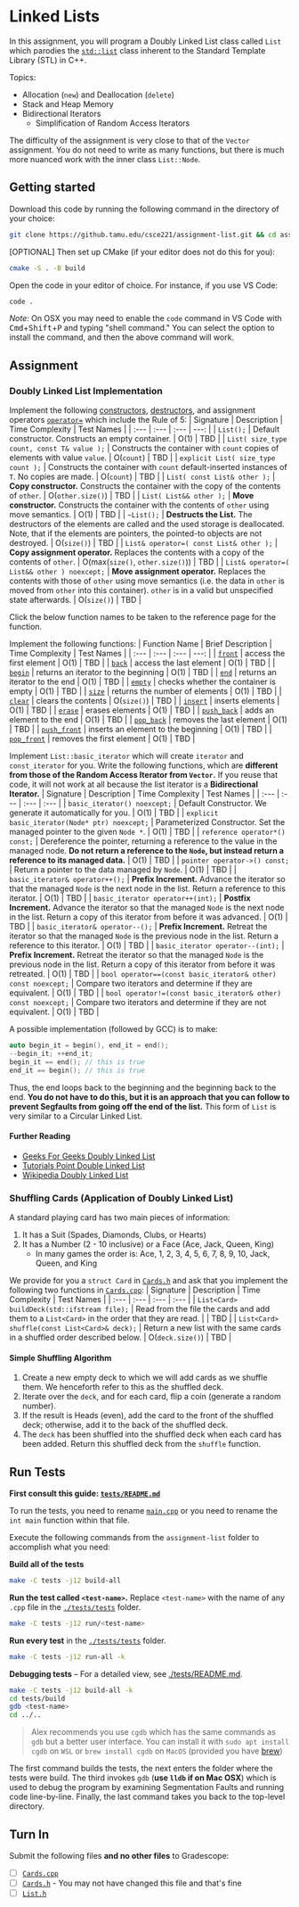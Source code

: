 # Linked Lists
In this assignment, you will program a Doubly Linked List class called `List` which parodies the [`std::list`](https://en.cppreference.com/w/cpp/container/list) class inherent to the Standard Template Library (STL) in C++.

Topics:

- Allocation (`new`) and Deallocation (`delete`)
- Stack and Heap Memory
- Bidirectional Iterators
  - Simplification of Random Access Iterators

The difficulty of the assignment is very close to that of the `Vector` assignment. You do not need to write as many functions, but there is much more nuanced work with the inner class `List::Node`.
## Getting started
Download this code by running the following command in the directory of your choice:
```sh
git clone https://github.tamu.edu/csce221/assignment-list.git && cd assignment-list
```
[OPTIONAL] Then set up CMake (if your editor does not do this for you):
```sh
cmake -S . -B build
```
Open the code in your editor of choice. For instance, if you use VS Code:
```sh
code .
```
*Note:* On OSX you may need to enable the `code` command in VS Code with <kbd>Cmd</kbd>+<kbd>Shift</kbd>+<kbd>P</kbd> and typing "shell command." You can select the option to install the command, and then the above command will work.
## Assignment
### Doubly Linked List Implementation
Implement the following [constructors](https://en.cppreference.com/w/cpp/container/list/list), [destructors](https://en.cppreference.com/w/cpp/container/list/%7Elist), and assignment operators [`operator=`](https://en.cppreference.com/w/cpp/container/list/operator%3D) which include the Rule of 5:
| Signature | Description | Time Complexity | Test Names |
| :--- | :--- | :--- | ---: |
| `List();` | Default constructor. Constructs an empty container.                                             | O(1) | TBD |
| `List( size_type count, const T& value );` | Constructs the container with `count` copies of elements with value `value`.                      | O(`count`) | TBD |
| `explicit List( size_type count );` | Constructs the container with `count` default-inserted instances of `T`. No copies are made.        | O(`count`) | TBD |
| `List( const List& other );` | **Copy constructor.** Constructs the container with the copy of the contents of `other`.          | O(`other.size()`) | TBD |
| `List( List&& other );` | **Move constructor.** Constructs the container with the contents of `other` using move semantics. | O(1) | TBD |
| `~List();` | **Destructs the List.** The destructors of the elements are called and the used storage is deallocated. Note, that if the elements are pointers, the pointed-to objects are not destroyed. | O(`size()`) | TBD |
| `List& operator=( const List& other );` | **Copy assignment operator.** Replaces the contents with a copy of the contents of `other`.  | O(max(`size()`, `other.size()`)) | TBD |
| `List& operator=( List&& other ) noexcept;` | **Move assignment operator.** Replaces the contents with those of `other` using move semantics (i.e. the data in `other` is moved from `other` into this container). `other` is in a valid but unspecified state afterwards.  | O(`size()`) | TBD |

Click the below function names to be taken to the reference page for the function.

Implement the following functions:
| Function Name | Brief Description | Time Complexity | Test Names |
| :--- | :--- | :--- | ---: |
| [`front`](https://en.cppreference.com/w/cpp/container/list/front) | access the first element | O(1) | TBD |
| [`back`](https://en.cppreference.com/w/cpp/container/list/back) | access the last element | O(1) | TBD |
| [`begin`](https://en.cppreference.com/w/cpp/container/list/begin) | returns an iterator to the beginning | O(1) | TBD |
| [`end`](https://en.cppreference.com/w/cpp/container/list/end) | returns an iterator to the end | O(1) | TBD |
| [`empty`](https://en.cppreference.com/w/cpp/container/list/empty) | checks whether the container is empty | O(1) | TBD |
| [`size`](https://en.cppreference.com/w/cpp/container/list/size) | returns the number of elements | O(1) | TBD |
| [`clear`](https://en.cppreference.com/w/cpp/container/list/clear) | clears the contents | O(`size()`) | TBD |
| [`insert`](https://en.cppreference.com/w/cpp/container/list/insert) | inserts elements | O(1) | TBD |
| [`erase`](https://en.cppreference.com/w/cpp/container/list/erase) | erases elements | O(1) | TBD |
| [`push_back`](https://en.cppreference.com/w/cpp/container/list/push_back) | adds an element to the end | O(1) | TBD |
| [`pop_back`](https://en.cppreference.com/w/cpp/container/list/pop_back) | removes the last element | O(1) | TBD |
| [`push_front`](https://en.cppreference.com/w/cpp/container/list/push_front) | inserts an element to the beginning | O(1) | TBD |
| [`pop_front`](https://en.cppreference.com/w/cpp/container/list/pop_front) | removes the first element | O(1) | TBD |

Implement `List::basic_iterator` which will create `iterator` and `const_iterator` for you. Write the following functions, which are **different from those of the Random Access Iterator from `Vector`.** If you reuse that code, it will not work at all because the list iterator is a **Bidirectional Iterator.**
| Signature | Description | Time Complexity | Test Names |
| :--- | :--- | :--- | :--- |
| `basic_iterator() noexcept;` | Default Constructor. We generate it automatically for you. | O(1) | TBD |
| `explicit basic_iterator(Node* ptr) noexcept;` | Parameterized Constructor. Set the managed pointer to the given `Node *`. | O(1) | TBD |
| `reference operator*() const;` | Dereference the pointer, returning a reference to the value in the managed node. **Do not return a reference to the `Node`, but instead return a reference to its managed data.** | O(1) | TBD |
| `pointer operator->() const;` | Return a pointer to the data managed by `Node`. | O(1) | TBD |
| `basic_iterator& operator++();` | **Prefix Increment.** Advance the iterator so that the managed `Node` is the next node in the list. Return a reference to this iterator. | O(1) | TBD |
| `basic_iterator operator++(int);` | **Postfix Increment.** Advance the iterator so that the managed `Node` is the next node in the list. Return a copy of this iterator from before it was advanced. | O(1) | TBD |
| `basic_iterator& operator--();` | **Prefix Increment.** Retreat the iterator so that the managed `Node` is the previous node in the list. Return a reference to this iterator. | O(1) | TBD |
| `basic_iterator operator--(int);` | **Prefix Increment.** Retreat the iterator so that the managed `Node` is the previous node in the list. Return a copy of this iterator from before it was retreated. | O(1) | TBD |
| `bool operator==(const basic_iterator& other) const noexcept;` | Compare two iterators and determine if they are equivalent. | O(1) | TBD |
| `bool operator!=(const basic_iterator& other) const noexcept;` | Compare two iterators and determine if they are not equivalent. | O(1) | TBD |

A possible implementation (followed by GCC) is to make:
```cpp
auto begin_it = begin(), end_it = end();
--begin_it; ++end_it;
begin_it == end(); // this is true
end_it == begin(); // this is true
```
Thus, the end loops back to the beginning and the beginning back to the end. **You do not have to do this, but it is an approach that you can follow to prevent Segfaults from going off the end of the list.** This form of `List` is very similar to a Circular Linked List.

#### Further Reading
- [Geeks For Geeks Doubly Linked List](https://www.geeksforgeeks.org/doubly-linked-list/)
- [Tutorials Point Double Linked List](https://www.tutorialspoint.com/data_structures_algorithms/doubly_linked_list_algorithm.htm)
- [Wikipedia Doubly Linked List](https://en.wikipedia.org/wiki/Doubly_linked_list)

### Shuffling Cards (Application of Doubly Linked List)

A standard playing card has two main pieces of information:
1. It has a Suit (Spades, Diamonds, Clubs, or Hearts)
2. It has a Number (2 - 10 inclusive) or a Face (Ace, Jack, Queen, King)
   - In many games the order is: Ace, 1, 2, 3, 4, 5, 6, 7, 8, 9, 10, Jack, Queen, and King

We provide for you a `struct Card` in [`Cards.h`](./src/Cards.h) and ask that you implement the following two functions in [`Cards.cpp`](./src/Cards.cpp):
| Signature | Description | Time Complexity | Test Names |
| :--- | :--- | :--- | :--- |
| `List<Card> buildDeck(std::ifstream file);` | Read from the file the cards and add them to a `List<Card>` in the order that they are read. |  | TBD |
| `List<Card> shuffle(const List<Card>& deck);` | Return a new list with the same cards in a shuffled order described below. | O(`deck.size()`) | TBD |

#### Simple Shuffling Algorithm
1. Create a new empty deck to which we will add cards as we shuffle them. We henceforth refer to this as the shuffled deck.
2. Iterate over the `deck`, and for each card, flip a coin (generate a random number).
3. If the result is Heads (even), add the card to the front of the shuffled deck; otherwise, add it to the back of the shuffled deck.
4. The `deck` has been shuffled into the shuffled deck when each card has been added. Return this shuffled deck from the `shuffle` function.

## Run Tests
**First consult this guide: [`tests/README.md`](./tests/README.md)**

To run the tests, you need to rename [`main.cpp`](./src/main.cpp) or you need to rename the `int main` function within that file.

Execute the following commands from the `assignment-list` folder to accomplish what you need:

**Build all of the tests**
```sh
make -C tests -j12 build-all
```

**Run the test called `<test-name>`.** Replace `<test-name>` with the name of any `.cpp` file in the [`./tests/tests`](./tests/tests) folder.
```sh
make -C tests -j12 run/<test-name>
```

**Run every test** in the [`./tests/tests`](./tests/tests) folder.
```sh
make -C tests -j12 run-all -k
```

**Debugging tests** &ndash; For a detailed view, see [./tests/README.md](./tests/README.md).
```sh
make -C tests -j12 build-all -k
cd tests/build
gdb <test-name>
cd ../..
```
> Alex recommends you use `cgdb` which has the same commands as `gdb` but a better user interface. You can install it with `sudo apt install cgdb` on `WSL` or `brew install cgdb` on `MacOS` (provided you have [brew](https://brew.sh))

The first command builds the tests, the next enters the folder where the tests were build. The third invokes `gdb` (**use `lldb` if on Mac OSX**) which is used to debug the program by examining Segmentation Faults and running code line-by-line. Finally, the last command takes you back to the top-level directory.

## Turn In
Submit the following files **and no other files** to Gradescope:
- [ ] [`Cards.cpp`](src/Cards.cpp)
- [ ] [`Cards.h`](src/Cards.h) - You may not have changed this file and that's fine
- [ ] [`List.h`](src/List.h)
